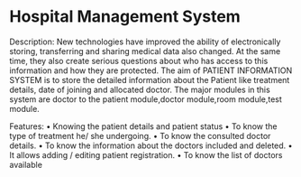 # Hospital Management System

Description:
New technologies have improved the ability of electronically storing, transferring and sharing medical data also changed. At the same time, they also create serious questions about who has access to this information and how they are protected. The aim of PATIENT INFORMATION SYSTEM is to store the detailed information about the Patient like treatment details, date of joining and allocated doctor. The major modules in this system are   doctor to the patient module,doctor module,room module,test module.

Features:
•	Knowing the patient details and patient status
•	To know the type of treatment he/ she undergoing.
•	To know the consulted doctor details.
•	To know the information about the doctors included and deleted.
•	It allows adding / editing patient registration.
•	To know the list of doctors available
